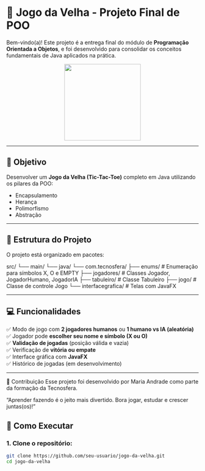 # 🧠 Jogo da Velha - Projeto Final de POO

Bem-vindo(a)! Este projeto é a entrega final do módulo de **Programação Orientada a Objetos**, e foi desenvolvido para consolidar os conceitos fundamentais de Java aplicados na prática.

<div align="center">
  <img src="https://user-images.githubusercontent.com/your-image" width="200"/>
</div>

---

## 🎯 Objetivo

Desenvolver um **Jogo da Velha (Tic-Tac-Toe)** completo em Java utilizando os pilares da POO:

- Encapsulamento
- Herança
- Polimorfismo
- Abstração

---

## 🧱 Estrutura do Projeto

O projeto está organizado em pacotes:

src/
└── main/
└── java/
└── com.tecnosfera/
├── enums/ # Enumeração para símbolos X, O e EMPTY
├── jogadores/ # Classes Jogador, JogadorHumano, JogadorIA
├── tabuleiro/ # Classe Tabuleiro
├── jogo/ # Classe de controle Jogo
└── interfacegrafica/ # Telas com JavaFX


---

## 💻 Funcionalidades

✅ Modo de jogo com **2 jogadores humanos** ou **1 humano vs IA (aleatória)**  
✅ Jogador pode **escolher seu nome e símbolo (X ou O)**  
✅ **Validação de jogadas** (posição válida e vazia)  
✅ Verificação de **vitória ou empate**  
✅ Interface gráfica com **JavaFX**  
✅ Histórico de jogadas (em desenvolvimento)  

---

🧡 Contribuição
Esse projeto foi desenvolvido por Maria Andrade como parte da formação da Tecnosfera.

“Aprender fazendo é o jeito mais divertido. Bora jogar, estudar e crescer juntas(os)!”

## 🚀 Como Executar

### 1. Clone o repositório:

```bash
git clone https://github.com/seu-usuario/jogo-da-velha.git
cd jogo-da-velha


